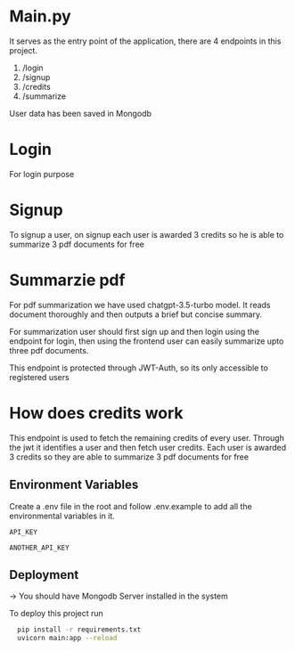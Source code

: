 # Main.py

It serves as the entry point of the application, there are 4 endpoints in this project.
1) /login
2) /signup
3) /credits
4) /summarize

User data has been saved in Mongodb

# Login 
For login purpose

# Signup
To signup a user, on signup each user is awarded 3 credits so he is able to summarize 3 pdf documents for free

# Summarzie pdf

For pdf summarization we have used chatgpt-3.5-turbo model. It reads document thoroughly and then outputs a brief but concise summary.

For summarization user should first sign up and then login using the endpoint for login, then using the frontend user can easily summarize upto three pdf documents.

This endpoint is protected through JWT-Auth, so its only accessible to registered users


# How does credits work

This endpoint is used to fetch the remaining credits of every user. Through the jwt it identifies a user and then fetch user credits. Each user is awarded 3 credits so they are able to summarize 3 pdf documents for free


## Environment Variables

Create a .env file in the root and  follow .env.example to add all the environmental variables in it.

`API_KEY`

`ANOTHER_API_KEY`



## Deployment
-> You should have Mongodb Server installed in the system

To deploy this project run

```bash
  pip install -r requirements.txt
  uvicorn main:app --reload

```



